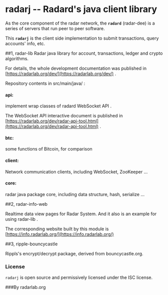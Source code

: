 # radarj -- Radard's java client library
As the core component of the radar network, the **``radard``** (radar-dee) is a series of servers that run peer to peer software.

This **``radarj``** is the client side implementation to submit transactions, query accounts' info, etc.

##1, radar-lib
  Radar java library for account, transactions, ledger and crypto algorithms.

  For details, the whole development documentation was published in [https://radarlab.org/dev/](https://radarlab.org/dev/) .

  Repository contents in src/main/java/ :
####    api:
  implement wrap classes of radard WebSocket API .

  The WebSocket API interactive document is published in [https://radarlab.org/dev/radar-api-tool.html](https://radarlab.org/dev/radar-api-tool.html) .

####    btc:
  some functions of Bitcoin, for comparison
####    client:
  Network communication clients, including WebSocket, ZooKeeper ...
####    core:
  radar java package core, including data structure, hash, serialize ...


##2, radar-info-web

  Realtime data view pages for Radar System. And it also is an example for using radar-lib .

  The corresponding website built by this module is [https://info.radarlab.org/](https://info.radarlab.org/)

##3, ripple-bouncycastle

  Rippls's encrypt/decrypt package, derived from bouncycastle.org.




### License
``radarj`` is open source and permissively licensed under the ISC license.


###By radarlab.org



